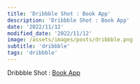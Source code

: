 ```yaml
---
title: 'Dribbble Shot : Book App'
description: 'Dribbble Shot : Book App'
date: '2022/11/12'
modified_date: '2022/11/12'
image: /assets/images/posts/dribbble.png
subtitle: 'dribbble'
tags: 'dribbble'
---
```


Dribbble Shot : [Book App](https://dribbble.com/shots/12781830-Book-App-Book)
